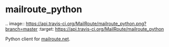 mailroute_python
================

.. image:: https://api.travis-ci.org/MailRoute/mailroute_python.png?branch=master
    :target: https://api.travis-ci.org/MailRoute/mailroute_python

Python client for [mailroute.net](http://mailroute.net).